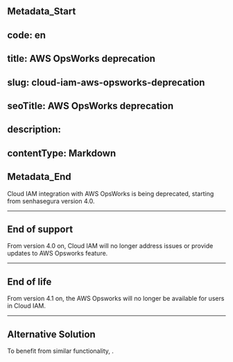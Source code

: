 ## Metadata_Start 
## code: en
## title: AWS OpsWorks deprecation 
## slug: cloud-iam-aws-opsworks-deprecation 
## seoTitle: AWS OpsWorks deprecation 
## description:  
## contentType: Markdown 
## Metadata_End
Cloud IAM integration with AWS OpsWorks is being deprecated, starting from senhasegura version 4.0.

* * *

## End of support
From version 4.0 on, Cloud IAM will no longer address issues or provide updates to AWS Opsworks feature.

* * *

## End of life
From version 4.1 on, the AWS Opsworks will no longer be available for users in Cloud IAM. 

* * *

## Alternative Solution
To benefit from similar functionality, .